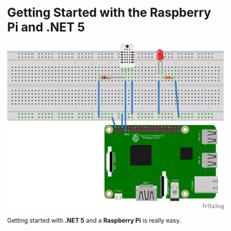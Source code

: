 # Getting Started with the Raspberry Pi and .NET 5 

![Breadboard](images/DHT11.png)

Getting started with **.NET 5** and a **Raspberry Pi** is really easy. 



